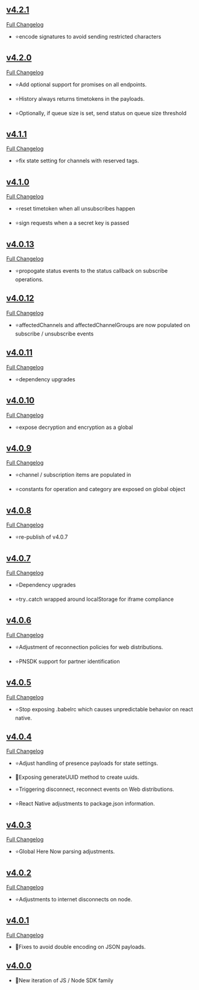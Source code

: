 
## [v4.2.1](https://github.com/pubnub/javascript/tree/v4.2.1)


  [Full Changelog](https://github.com/pubnub/javascript/compare/v4.2.0...v4.2.1)


- ⭐encode signatures to avoid sending restricted characters



## [v4.2.0](https://github.com/pubnub/javascript/tree/v4.2.0)


  [Full Changelog](https://github.com/pubnub/javascript/compare/v4.1.1...v4.2.0)


- ⭐Add optional support for promises on all endpoints.



- ⭐History always returns timetokens in the payloads.



- ⭐Optionally, if queue size is set, send status on queue size threshold



## [v4.1.1](https://github.com/pubnub/javascript/tree/v4.1.1)


  [Full Changelog](https://github.com/pubnub/javascript/compare/v4.1.0...v4.1.1)


- ⭐fix state setting for channels with reserved tags.



## [v4.1.0](https://github.com/pubnub/javascript/tree/v4.1.0)


  [Full Changelog](https://github.com/pubnub/javascript/compare/v4.0.13...v4.1.0)


- ⭐reset timetoken when all unsubscribes happen



- ⭐sign requests when a a secret key is passed



## [v4.0.13](https://github.com/pubnub/javascript/tree/v4.0.13)


  [Full Changelog](https://github.com/pubnub/javascript/compare/v4.0.12...v4.0.13)


- ⭐propogate status events to the status callback on subscribe operations.



## [v4.0.12](https://github.com/pubnub/javascript/tree/v4.0.12)


  [Full Changelog](https://github.com/pubnub/javascript/compare/v4.0.11...v4.0.12)


- ⭐affectedChannels and affectedChannelGroups are now populated on subscribe / unsubscribe events



## [v4.0.11](https://github.com/pubnub/javascript/tree/v4.0.11)


  [Full Changelog](https://github.com/pubnub/javascript/compare/v4.0.10...v4.0.11)


- ⭐dependency upgrades



## [v4.0.10](https://github.com/pubnub/javascript/tree/v4.0.10)


  [Full Changelog](https://github.com/pubnub/javascript/compare/v4.0.9...v4.0.10)


- ⭐expose decryption and encryption as a global



## [v4.0.9](https://github.com/pubnub/javascript/tree/v4.0.9)


  [Full Changelog](https://github.com/pubnub/javascript/compare/v4.0.8...v4.0.9)


- ⭐channel / subscription items are populated in



- ⭐constants for operation and category are exposed on global object



## [v4.0.8](https://github.com/pubnub/javascript/tree/v4.0.8)


  [Full Changelog](https://github.com/pubnub/javascript/compare/v4.0.7...v4.0.8)


- ⭐re-publish of v4.0.7



## [v4.0.7](https://github.com/pubnub/javascript/tree/v4.0.7)


  [Full Changelog](https://github.com/pubnub/javascript/compare/v4.0.6...v4.0.7)


- ⭐Dependency upgrades



- ⭐try..catch wrapped around localStorage for iframe compliance



## [v4.0.6](https://github.com/pubnub/javascript/tree/v4.0.6)


  [Full Changelog](https://github.com/pubnub/javascript/compare/v4.0.5...v4.0.6)


- ⭐Adjustment of reconnection policies for web distributions.



- ⭐PNSDK support for partner identification



## [v4.0.5](https://github.com/pubnub/javascript/tree/v4.0.5)


  [Full Changelog](https://github.com/pubnub/javascript/compare/v4.0.4...v4.0.5)


- ⭐Stop exposing .babelrc which causes unpredictable behavior on react native.



## [v4.0.4](https://github.com/pubnub/javascript/tree/v4.0.4)


  [Full Changelog](https://github.com/pubnub/javascript/compare/v4.0.3...v4.0.4)


- ⭐Adjust handling of presence payloads for state settings.


- 🌟Exposing generateUUID method to create uuids.




- ⭐Triggering disconnect, reconnect events on Web distributions.



- ⭐React Native adjustments to package.json information.



## [v4.0.3](https://github.com/pubnub/javascript/tree/v4.0.3)


  [Full Changelog](https://github.com/pubnub/javascript/compare/v4.0.2...v4.0.3)


- ⭐Global Here Now parsing adjustments.



## [v4.0.2](https://github.com/pubnub/javascript/tree/v4.0.2)


  [Full Changelog](https://github.com/pubnub/javascript/compare/v4.0.1...v4.0.2)


- ⭐Adjustments to internet disconnects on node.



## [v4.0.1](https://github.com/pubnub/javascript/tree/v4.0.1)


  [Full Changelog](https://github.com/pubnub/javascript/compare/v4.0.0...v4.0.1)



- 🐛Fixes to avoid double encoding on JSON payloads.


## [v4.0.0](https://github.com/pubnub/javascript/tree/v4.0.0)



- 🌟New iteration of JS / Node SDK family



